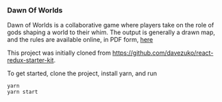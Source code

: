 ### Dawn Of Worlds

Dawn of Worlds is a collaborative game where players take on the role of gods shaping a world to their whim. 
The output is generally a drawn map, and the rules are available online, in PDF form, [here](http://www.clanwebsite.org/games/rpg/Dawn_of_Worlds_game_1_0Final.pdf)


This project was initially cloned from https://github.com/davezuko/react-redux-starter-kit.

To get started, clone the project, install yarn, and run

```
yarn
yarn start
```
